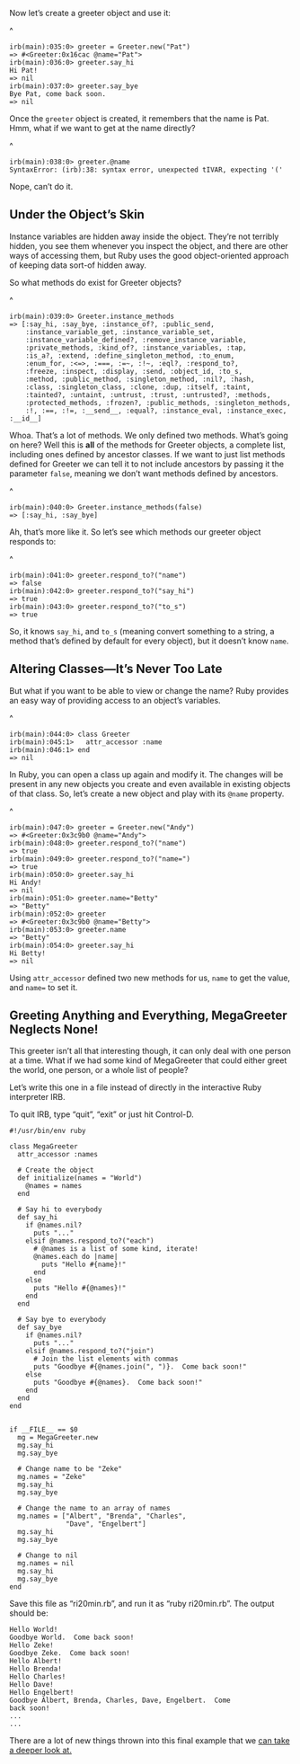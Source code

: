 
Now let’s create a greeter object and use it:


^
    
    irb(main):035:0> greeter = Greeter.new("Pat")
    => #<Greeter:0x16cac @name="Pat">
    irb(main):036:0> greeter.say_hi
    Hi Pat!
    => nil
    irb(main):037:0> greeter.say_bye
    Bye Pat, come back soon.
    => nil


Once the `greeter` object is created, it remembers that the name is Pat. Hmm,
what if we want to get at the name directly?


^
    
    irb(main):038:0> greeter.@name
    SyntaxError: (irb):38: syntax error, unexpected tIVAR, expecting '('


Nope, can’t do it.

## Under the Object’s Skin

Instance variables are hidden away inside the object. They’re not
terribly hidden, you see them whenever you inspect the object, and there
are other ways of accessing them, but Ruby uses the good object-oriented
approach of keeping data sort-of hidden away.

So what methods do exist for Greeter objects?


^
    
    irb(main):039:0> Greeter.instance_methods
    => [:say_hi, :say_bye, :instance_of?, :public_send,
        :instance_variable_get, :instance_variable_set,
        :instance_variable_defined?, :remove_instance_variable,
        :private_methods, :kind_of?, :instance_variables, :tap,
        :is_a?, :extend, :define_singleton_method, :to_enum,
        :enum_for, :<=>, :===, :=~, :!~, :eql?, :respond_to?,
        :freeze, :inspect, :display, :send, :object_id, :to_s,
        :method, :public_method, :singleton_method, :nil?, :hash,
        :class, :singleton_class, :clone, :dup, :itself, :taint,
        :tainted?, :untaint, :untrust, :trust, :untrusted?, :methods,
        :protected_methods, :frozen?, :public_methods, :singleton_methods,
        :!, :==, :!=, :__send__, :equal?, :instance_eval, :instance_exec, :__id__]


Whoa. That’s a lot of methods. We only defined two methods. What’s going
on here? Well this is **all** of the methods for Greeter objects, a
complete list, including ones defined by ancestor classes. If we want to
just list methods defined for Greeter we can tell it to not include
ancestors by passing it the parameter `false`, meaning we don’t want
methods defined by ancestors.


^
    
    irb(main):040:0> Greeter.instance_methods(false)
    => [:say_hi, :say_bye]


Ah, that’s more like it. So let’s see which methods our greeter object
responds to:


^
    
    irb(main):041:0> greeter.respond_to?("name")
    => false
    irb(main):042:0> greeter.respond_to?("say_hi")
    => true
    irb(main):043:0> greeter.respond_to?("to_s")
    => true


So, it knows `say_hi`, and `to_s` (meaning convert something to a
string, a method that’s defined by default for every object), but it
doesn’t know `name`.

## Altering Classes—It’s Never Too Late

But what if you want to be able to view or change the name? Ruby
provides an easy way of providing access to an object’s variables.


^
    
    irb(main):044:0> class Greeter
    irb(main):045:1>   attr_accessor :name
    irb(main):046:1> end
    => nil


In Ruby, you can open a class up again and modify it. The changes will
be present in any new objects you create and even available in existing
objects of that class. So, let’s create a new object and play with its
`@name` property.


^
    
    irb(main):047:0> greeter = Greeter.new("Andy")
    => #<Greeter:0x3c9b0 @name="Andy">
    irb(main):048:0> greeter.respond_to?("name")
    => true
    irb(main):049:0> greeter.respond_to?("name=")
    => true
    irb(main):050:0> greeter.say_hi
    Hi Andy!
    => nil
    irb(main):051:0> greeter.name="Betty"
    => "Betty"
    irb(main):052:0> greeter
    => #<Greeter:0x3c9b0 @name="Betty">
    irb(main):053:0> greeter.name
    => "Betty"
    irb(main):054:0> greeter.say_hi
    Hi Betty!
    => nil


Using `attr_accessor` defined two new methods for us, `name` to get the
value, and `name=` to set it.

## Greeting Anything and Everything, MegaGreeter Neglects None!

This greeter isn’t all that interesting though, it can only deal with
one person at a time. What if we had some kind of MegaGreeter that could
either greet the world, one person, or a whole list of people?

Let’s write this one in a file instead of directly in the interactive
Ruby interpreter IRB.

To quit IRB, type “quit”, “exit” or just hit Control-D.

    
    #!/usr/bin/env ruby
    
    class MegaGreeter
      attr_accessor :names
    
      # Create the object
      def initialize(names = "World")
        @names = names
      end
    
      # Say hi to everybody
      def say_hi
        if @names.nil?
          puts "..."
        elsif @names.respond_to?("each")
          # @names is a list of some kind, iterate!
          @names.each do |name|
            puts "Hello #{name}!"
          end
        else
          puts "Hello #{@names}!"
        end
      end
    
      # Say bye to everybody
      def say_bye
        if @names.nil?
          puts "..."
        elsif @names.respond_to?("join")
          # Join the list elements with commas
          puts "Goodbye #{@names.join(", ")}.  Come back soon!"
        else
          puts "Goodbye #{@names}.  Come back soon!"
        end
      end
    end
    
    
    if __FILE__ == $0
      mg = MegaGreeter.new
      mg.say_hi
      mg.say_bye
    
      # Change name to be "Zeke"
      mg.names = "Zeke"
      mg.say_hi
      mg.say_bye
    
      # Change the name to an array of names
      mg.names = ["Albert", "Brenda", "Charles",
                  "Dave", "Engelbert"]
      mg.say_hi
      mg.say_bye
    
      # Change to nil
      mg.names = nil
      mg.say_hi
      mg.say_bye
    end


Save this file as “ri20min.rb”, and run it as “ruby ri20min.rb”. The
output should be:

    Hello World!
    Goodbye World.  Come back soon!
    Hello Zeke!
    Goodbye Zeke.  Come back soon!
    Hello Albert!
    Hello Brenda!
    Hello Charles!
    Hello Dave!
    Hello Engelbert!
    Goodbye Albert, Brenda, Charles, Dave, Engelbert.  Come
    back soon!
    ...
    ...


There are a lot of new things thrown into this final example that we
[can take a deeper look at.](../4/)
